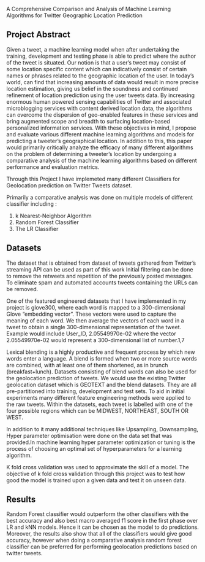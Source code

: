 A Comprehensive Comparison and Analysis of Machine Learning Algorithms for Twitter Geographic Location Prediction 

Project Abstract 
--------------------

Given a tweet, a machine learning model when after undertaking the training, development and testing phase is able to predict where the author of the tweet is situated. Our notion is that a user’s tweet may consist of some location specific content which can indicatively consist of certain names or phrases related to the geographic location of the user.
In today’s world, can find that increasing amounts of data would result in more precise location estimation, giving us belief in the soundness and continued refinement of location prediction using the user tweets data. By increasing enormous human powered sensing capabilities of Twitter and associated microblogging services with content derived location data, the algorithms can overcome the dispersion of geo-enabled features in these services and bring augmented scope and breadth to surfacing location-based personalized information services. With these objectives in mind, I propose and evaluate various different machine learning algorithms and models for predicting a tweeter’s geographical location. In addition to this, this paper would primarily critically analyze the efficacy of many different algorithms on the problem of determining a tweeter’s location by undergoing a comparative analysis of the machine learning algorithms based on different performance and evaluation metrics.



Through this Project I have implemeted many different Classifiers for Geolocation prediction on Twitter Tweets dataset. 

Primarily a comparative analysis was done on multiple models of different classifier including : 
 
1. k Nearest-Neighbor Algorithm 
2. Random Forest Classifier 
3. The LR Classifier 


Datasets
----------

The dataset that is obtained from dataset of tweets gathered from Twitter’s streaming API can be used as part of this work Initial filtering can be done to remove the retweets and repetition   of the previously posted messages. To eliminate spam and automated accounts tweets containing the URLs can be removed.

One of the featured engineered datasets that I have implemented in my project is glove300, where each word is mapped to a 300-dimensional Glove “embedding vector”. These vectors were used to capture the meaning of each word. We then average the vectors of each word in a tweet to obtain a single 300-dimensional representation of the tweet. Example would include User_ID, 2.05549970e-02 where the vector 2.05549970e-02 would represent a 300-dimensional list of number.1,7

Lexical blending is a highly productive and frequent process by which new words enter a language. A blend    is formed when two or more source words are combined, with at least one of them shortened, as in brunch (breakfast+lunch). Datasets consisting of blend words can also be used for the geolocation prediction of tweets. We would use the existing Twitter geolocation dataset which is GEOTEXT and the blend datasets.   They are all pre-partitioned into training, development and test sets.  To aid in initial experiments many different feature engineering methods were applied   to the raw tweets. Within the datasets, each tweet is labelled with one of the four possible regions which can be MIDWEST, NORTHEAST, SOUTH OR WEST.

In addition to it many additional techniques like Upsampling, Downsampling, Hyper parameter optimisation were done on the data set that was provided.In machine learning hyper parameter optimization or tuning is the process of choosing an optimal set of hyperparameters for a learning algorithm.


K fold cross validation was used to approximate the skill of a model. The objective of k fold cross validation through this project was to test how good the model is trained upon a given data and test it on unseen data.

Results 
------------
Random Forest classifier would outperform the other classifiers with the best accuracy and also best macro averaged f1 score in the first phase over LR and kNN models. Hence it can be chosen as the model to do predictions. Moreover, the results also show that all of the classifiers would give good accuracy, however when doing a comparative analysis random forest classifier can be preferred for performing geolocation predictions based on twitter tweets. 


